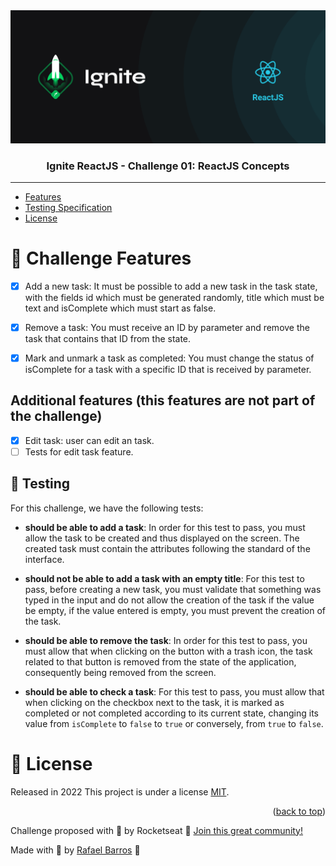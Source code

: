 <div align="center">
    <img src="./public/images/ignite.png" alt="Ignite" width="1000">
</div>

<h3 align="center"> 
   Ignite ReactJS - Challenge 01: ReactJS Concepts
</h3>

---

- [Features](#rocket-features)
- [Testing Specification](#syringe-TestingSpecification)
- [License](#closed_book-license)

# :rocket: Challenge Features

- [x] Add a new task: It must be possible to add a new task in the task state, with the fields id which must be generated randomly, title which must be text and isComplete which must start as false.

- [x] Remove a task: You must receive an ID by parameter and remove the task that contains that ID from the state.

- [x] Mark and unmark a task as completed: You must change the status of isComplete for a task with a specific ID that is received by parameter.

## Additional features (this features are not part of the challenge)

- [x] Edit task: user can edit an task.
- [ ] Tests for edit task feature.

## :syringe: Testing

For this challenge, we have the following tests:

- **should be able to add a task**: In order for this test to pass, you must allow the task to be created and thus displayed on the screen. The created task must contain the attributes following the standard of the interface.

- **should not be able to add a task with an empty title**: For this test to pass, before creating a new task, you must validate that something was typed in the input and do not allow the creation of the task if the value be empty, if the value entered is empty, you must prevent the creation of the task.

- **should be able to remove the task**: In order for this test to pass, you must allow that when clicking on the button with a trash icon, the task related to that button is removed from the state of the application, consequently being removed from the screen.

- **should be able to check a task**: For this test to pass, you must allow that when clicking on the checkbox next to the task, it is marked as completed or not completed according to its current state, changing its value from `isComplete` to `false` to `true` or conversely, from `true` to `false`.


<!-- LICENSE -->

# :closed_book: License

Released in 2022
This project is under a license [MIT](./LICENSE).

<p align="right">(<a href="#top">back to top</a>)</p>

Challenge proposed with 💜 by Rocketseat 👋 [Join this great community!](https://discord.gg/KJVerdEynf)

Made with 💜 by [Rafael Barros](https://github.com/Rafaelb4rros) 🚀
